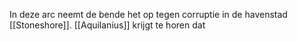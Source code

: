 In deze arc neemt de bende het op tegen corruptie in de havenstad [[Stoneshore]]. [[Aquilanius]] krijgt te horen dat